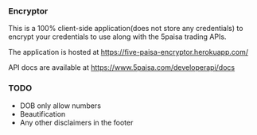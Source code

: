 ### Encryptor

This is a 100% client-side application(does not store any credentials) to encrypt your credentials to use along with the 5paisa trading APIs.

The application is hosted at https://five-paisa-encryptor.herokuapp.com/

API docs are available at https://www.5paisa.com/developerapi/docs


### TODO
 - DOB only allow numbers
 - Beautification
 - Any other disclaimers in the footer